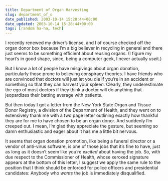 ```yaml
---
title: Department of Organ Harvesting
slug: department_of_o
date_published: 2003-10-14 15:28:44+00:00
date_updated: 2003-10-14 15:28:44+00:00
tags: [random ha-ha, tech]
---
```

I recently renewed my driver’s license, and I of course checked off the organ donor box because I’m a big believer in recycling in general and there just seems to be something efficient about reusing organs. (I figure my heart’s in good shape, since, being a computer geek, I never actually *use*it.)

But I know a lot of people have misgivings about organ donation, particularly those prone to believing conspiracy theories. I have friends who are convinced that doctors will just let you die if you’re in an accident or something so that they can harvest your spleen. Clearly, they underestimate the ego of most doctors if they think a doctor will do anything that jeopardizes their batting average with patients.

But then today I got a letter from the New York State Organ and Tissue Donor Registry, a division of the Department of Health, and they went on to extensively thank me with a two page letter outlining exactly how thankful they are for me to have chosen to be an organ donor. And suddenly I’m creeped out. I mean, I’m glad they appreciate the gesture, but seeming so damn enthusiastic and eager about it has me a little bit nervous.

It seems that organ donation promotion, like being a funeral director or a vendor of anti-virus software, is one of those jobs that it’s fine to have, just as long as it doesn’t seem like you’re *excited* about having the job. So, with due respect to the Commissioner of Health, whose xeroxed signature appears at the bottom of this letter, I suggest we apply the same rule to the position that I think should be enforced for police officers and presidential candidates: Anybody who *wants* the job is immediately disqualified.
